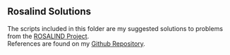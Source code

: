 ## Rosalind Solutions

The scripts included in this folder are my suggested solutions to problems from the [ROSALIND Project](http://rosalind.info/users/mehdimerbah/).   
References are found on my [Github Repository](https://github.com/mehdimerbah/rosalind_comp.bio).
